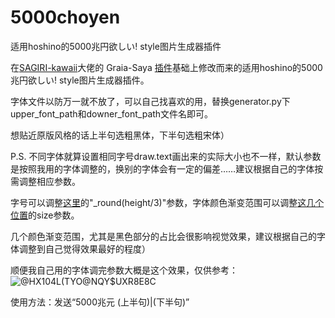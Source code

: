 # 5000choyen
适用hoshino的5000兆円欲しい! style图片生成器插件

在[SAGIRI-kawaii](https://github.com/SAGIRI-kawaii)大佬的 Graia-Saya [插件](https://github.com/SAGIRI-kawaii/saya_plugins_collection/tree/master/modules/5000zhao)基础上修改而来的适用hoshino的5000兆円欲しい! style图片生成器插件。


字体文件以防万一就不放了，可以自己找喜欢的用，替换generator.py下upper_font_path和downer_font_path文件名即可。

想贴近原版风格的话上半句选粗黑体，下半句选粗宋体）


P.S. 不同字体就算设置相同字号draw.text画出来的实际大小也不一样，默认参数是按照我用的字体调整的，换别的字体会有一定的偏差……建议根据自己的字体按需调整相应参数。

字号可以调整[这里](https://github.com/pcrbot/5000choyen/blob/b603868178d727f5c3d2dff716642326cba04af9/generator.py#L133)的"\_round(height/3)"参数，字体颜色渐变范围可以调整[这几个位置](https://github.com/pcrbot/5000choyen/blob/b603868178d727f5c3d2dff716642326cba04af9/generator.py#L83)的size参数。

几个颜色渐变范围，尤其是黑色部分的占比会很影响视觉效果，建议根据自己的字体调整到自己觉得效果最好的程度）

顺便我自己用的字体调完参数大概是这个效果，仅供参考：
![@HX104L(TYO@NQY$UXR8E8C](https://user-images.githubusercontent.com/55473115/129693767-67712df7-8dbf-465b-ab22-4b7029af5660.PNG)


使用方法：发送“5000兆元 (上半句)|(下半句)”
